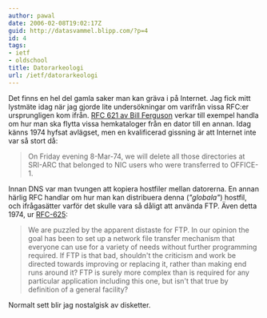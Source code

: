 ```yaml
---
author: pawal
date: 2006-02-08T19:02:17Z
guid: http://datasvammel.blipp.com/?p=4
id: 4
tags:
- ietf
- oldschool
title: Datorarkeologi
url: /ietf/datorarkeologi
---
```


Det finns en hel del gamla saker man kan gräva i på Internet. Jag fick
mitt lystmäte idag när jag gjorde lite undersökningar om varifrån
vissa RFC:er ursprungligen kom ifrån. <a
href="http://rfc.net/rfc621.txt">RFC 621 av Bill Ferguson</a> verkar
till exempel handla om hur man ska flytta vissa hemkataloger från en
dator till en annan. Idag känns 1974 hyfsat avlägset, men en
kvalificerad gissning är att Internet inte var så stort då:

> On Friday evening 8-Mar-74, we will delete all those directories at
> SRI-ARC that belonged to NIC users who were transferred to OFFICE-1.

Innan DNS var man tvungen att kopiera hostfiler mellan datorerna. En
annan härlig RFC handlar om hur man kan distribuera denna
(<em>"globala"</em>) hostfil, och ifrågasätter varför det skulle vara
så dåligt att använda FTP. Även detta 1974, ur <a
href="http://rfc.net/rfc625.txt">RFC-625</a>:

> We are puzzled by the apparent distaste for FTP. In our opinion the
> goal has been to set up a network file transfer mechanism that
> everyone can use for a variety of needs without further programming
> required. If FTP is that bad, shouldn't the criticism and work be
> directed towards improving or replacing it, rather than making end
> runs around it? FTP is surely more complex than is required for any
> particular application including this one, but isn't that true by
> definition of a general facility?

Normalt sett blir jag nostalgisk av disketter.